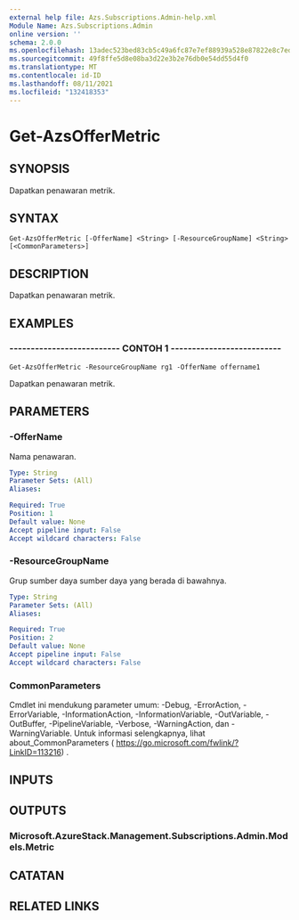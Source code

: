 ```yaml
---
external help file: Azs.Subscriptions.Admin-help.xml
Module Name: Azs.Subscriptions.Admin
online version: ''
schema: 2.0.0
ms.openlocfilehash: 13adec523bed83cb5c49a6fc87e7ef88939a528e87822e8c7ed524fd3b192fc0
ms.sourcegitcommit: 49f8ffe5d8e08ba3d22e3b2e76db0e54dd55d4f0
ms.translationtype: MT
ms.contentlocale: id-ID
ms.lasthandoff: 08/11/2021
ms.locfileid: "132418353"
---
```

# Get-AzsOfferMetric

## SYNOPSIS
Dapatkan penawaran metrik.

## SYNTAX

```
Get-AzsOfferMetric [-OfferName] <String> [-ResourceGroupName] <String> [<CommonParameters>]
```

## DESCRIPTION
Dapatkan penawaran metrik.

## EXAMPLES

### -------------------------- CONTOH 1 --------------------------
```
Get-AzsOfferMetric -ResourceGroupName rg1 -OfferName offername1
```

Dapatkan penawaran metrik.

## PARAMETERS

### -OfferName
Nama penawaran.

```yaml
Type: String
Parameter Sets: (All)
Aliases: 

Required: True
Position: 1
Default value: None
Accept pipeline input: False
Accept wildcard characters: False
```

### -ResourceGroupName
Grup sumber daya sumber daya yang berada di bawahnya.

```yaml
Type: String
Parameter Sets: (All)
Aliases: 

Required: True
Position: 2
Default value: None
Accept pipeline input: False
Accept wildcard characters: False
```

### CommonParameters
Cmdlet ini mendukung parameter umum: -Debug, -ErrorAction, -ErrorVariable, -InformationAction, -InformationVariable, -OutVariable, -OutBuffer, -PipelineVariable, -Verbose, -WarningAction, dan -WarningVariable. Untuk informasi selengkapnya, lihat about_CommonParameters ( https://go.microsoft.com/fwlink/?LinkID=113216) .

## INPUTS

## OUTPUTS

### Microsoft.AzureStack.Management.Subscriptions.Admin.Models.Metric

## CATATAN

## RELATED LINKS

